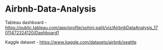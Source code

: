 # Airbnb-Data-Analysis


Tableau dashboard - https://public.tableau.com/app/profile/sohini.palit/viz/AirbnbDataAnalysis_17011472324120/Dashboard1

Kaggle dataset - https://www.kaggle.com/datasets/airbnb/seattle
